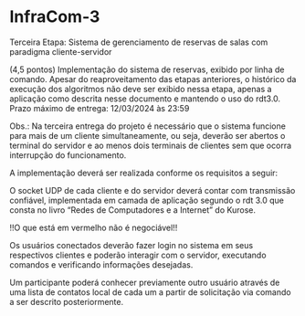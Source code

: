 # InfraCom-3


Terceira Etapa: Sistema de gerenciamento de reservas de salas com paradigma cliente-servidor

(4,5 pontos) Implementação do sistema de reservas, exibido por linha de comando. Apesar do reaproveitamento das etapas anteriores, o histórico da execução dos algoritmos não deve ser exibido nessa etapa, apenas a aplicação como descrita nesse documento e mantendo o uso do rdt3.0. Prazo máximo de entrega: 12/03/2024 às 23:59

Obs.: Na terceira entrega do projeto é necessário que o sistema funcione para mais de um cliente simultaneamente, ou seja, deverão ser abertos o terminal do servidor e ao menos dois terminais de clientes sem que ocorra interrupção do funcionamento.

A implementação deverá ser realizada conforme os requisitos a seguir:

O socket UDP de cada cliente e do servidor deverá contar com transmissão confiável, implementada em camada de aplicação segundo o rdt 3.0 que consta no livro “Redes de Computadores e a Internet” do Kurose.


!!O que está em vermelho não é negociável!!

Os usuários conectados deverão fazer login no sistema em seus respectivos clientes e poderão interagir com o servidor, executando comandos e verificando informações desejadas.

Um participante poderá conhecer previamente outro usuário através de uma lista de contatos local de cada um a partir de solicitação via comando a ser descrito posteriormente. 
